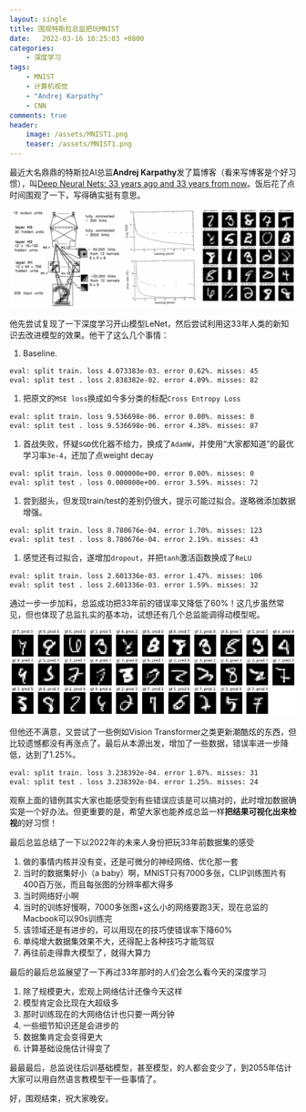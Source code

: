 ```yaml
---
layout: single
title: 围观特斯拉总监把玩MNIST
date:   2022-03-16 10:25:03 +0800
categories: 
    - 深度学习
tags: 
    - MNIST
    - 计算机视觉
    - "Andrej Karpathy"
    - CNN
comments: true
header: 
    image: /assets/MNIST1.png
    teaser: /assets/MNIST1.png
---
```


最近大名鼎鼎的特斯拉AI总监**Andrej Karpathy**发了篇博客（看来写博客是个好习惯），叫[Deep Neural Nets: 33 years ago and 33 years from now](https://karpathy.github.io/2022/03/14/lecun1989/ "Deep Neural Nets: 33 years ago and 33 years from now")。饭后花了点时间围观了一下，写得确实挺有意思。

![1989年的LeNet和MNIST](/assets/MNIST1.png)

他先尝试复现了一下深度学习开山模型LeNet，然后尝试利用这33年人类的新知识去改进模型的效果。他干了这么几个事情：

1. Baseline. 

```
eval: split train. loss 4.073383e-03. error 0.62%. misses: 45
eval: split test . loss 2.838382e-02. error 4.09%. misses: 82
```

1. 把原文的`MSE loss`换成如今多分类的标配`Cross Entropy Loss`

```
eval: split train. loss 9.536698e-06. error 0.00%. misses: 0
eval: split test . loss 9.536698e-06. error 4.38%. misses: 87
```

1. 首战失败，怀疑`SGD`优化器不给力，换成了`AdamW`，并使用“大家都知道”的最优学习率`3e-4`，还加了点weight decay

```
eval: split train. loss 0.000000e+00. error 0.00%. misses: 0
eval: split test . loss 0.000000e+00. error 3.59%. misses: 72
```

1. 尝到甜头，但发现train/test的差别仍很大，提示可能过拟合。遂略微添加数据增强。

```
eval: split train. loss 8.780676e-04. error 1.70%. misses: 123
eval: split test . loss 8.780676e-04. error 2.19%. misses: 43
```

1. 感觉还有过拟合，遂增加`dropout`，并把`tanh`激活函数换成了`ReLU`

```
eval: split train. loss 2.601336e-03. error 1.47%. misses: 106
eval: split test . loss 2.601336e-03. error 1.59%. misses: 32
```

通过一步一步加料，总监成功把33年前的错误率又降低了60%！这几步虽然常见，但也体现了总监扎实的基本功，试想还有几个总监能调得动模型呢。

![总监的错例，有些看起来不该错](/assets/MNIST2.png)

但他还不满意，又尝试了一些例如Vision Transformer之类更新潮酷炫的东西，但比较遗憾都没有再涨点了。最后从本源出发，增加了一些数据，错误率进一步降低，达到了1.25%。

```
eval: split train. loss 3.238392e-04. error 1.07%. misses: 31
eval: split test . loss 3.238392e-04. error 1.25%. misses: 24
```

观察上面的错例其实大家也能感受到有些错误应该是可以搞对的，此时增加数据确实是一个好办法。但更重要的是，希望大家也能养成总监一样**把结果可视化出来检视**的好习惯！

最后总监总结了一下以2022年的未来人身份把玩33年前数据集的感受

1. 做的事情内核并没有变，还是可微分的神经网络、优化那一套
2. 当时的数据集好小（a baby）啊，MNIST只有7000多张，CLIP训练图片有400百万张，而且每张图的分辨率都大得多
3. 当时网络好小啊
4. 当时的训练好慢啊，7000多张图+这么小的网络要跑3天，现在总监的Macbook可以90s训练完
5. 该领域还是有进步的，可以用现在的技巧使错误率下降60%
6. 单纯增大数据集效果不大，还得配上各种技巧才能驾驭
7. 再往前走得靠大模型了，就得大算力

最后的最后总监展望了一下再过33年那时的人们会怎么看今天的深度学习

1. 除了规模更大，宏观上网络估计还像今天这样
2. 模型肯定会比现在大超级多
3. 那时训练现在的大网络估计也只要一两分钟
4. 一些细节知识还是会进步的
5. 数据集肯定会变得更大
6. 计算基础设施估计得变了

最最最后，总监说往后训基础模型，甚至模型，的人都会变少了，到2055年估计大家可以用自然语言教模型干一些事情了。

好，围观结束，祝大家晚安。